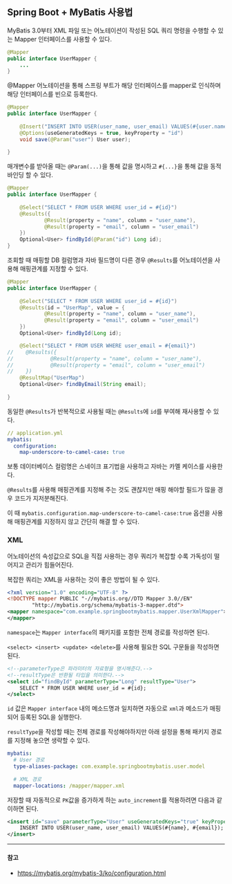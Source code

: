 ## Spring Boot + MyBatis 사용법

MyBatis 3.0부터 XML 파일 또는 어노테이션이 작성된 SQL 쿼리 명령을 수행할 수 있는 Mapper 인터페이스를 사용할 수 있다.

```java
@Mapper
public interface UserMapper {
    ...
}
```

@Mapper 어노테이션을 통해 스프링 부트가 해당 인터페이스를 mapper로 인식하며 해당 인터페이스를 빈으로 등록한다.

```java
@Mapper
public interface UserMapper {
    
    @Insert("INSERT INTO USER(user_name, user_email) VALUES(#{user.name}, #{user.email})")
    @Options(useGeneratedKeys = true, keyProperty = "id")
    void save(@Param("user") User user);
    
}
```

매개변수를 받아올 때는 `@Param(...)`을 통해 값을 명시하고 `#{...}`을 통해 값을 동적 바인딩 할 수 있다.

```java
@Mapper
public interface UserMapper {
    
    @Select("SELECT * FROM USER WHERE user_id = #{id}")
    @Results({
            @Result(property = "name", column = "user_name"),
            @Result(property = "email", column = "user_email")
    })
    Optional<User> findById(@Param("id") Long id);
}
```

조회할 때 매핑할 DB 컬럼명과 자바 필드명이 다른 경우 `@Results`를 어노테이션을 사용해 매핑관계를 지정할 수 있다.

```java
@Mapper
public interface UserMapper {
    
    @Select("SELECT * FROM USER WHERE user_id = #{id}")
    @Results(id = "UserMap", value = {
            @Result(property = "name", column = "user_name"),
            @Result(property = "email", column = "user_email")
    })
    Optional<User> findById(Long id);

    @Select("SELECT * FROM USER WHERE user_email = #{email}")
//    @Results({
//            @Result(property = "name", column = "user_name"),
//            @Result(property = "email", column = "user_email")
//    })
    @ResultMap("UserMap")
    Optional<User> findByEmail(String email);
    
}
```

동일한 `@Results`가 반복적으로 사용될 때는 `@Results`에 `id`를 부여해 재사용할 수 있다.

```yaml
// application.yml
mybatis:
  configuration:
    map-underscore-to-camel-case: true
```

보통 데이터베이스 컬럼명은 스네이크 표기법을 사용하고 자바는 카멜 케이스를 사용한다.

`@Results`를 사용해 매핑관계를 지정해 주는 것도 괜찮지만 매핑 해야할 필드가 많을 경우 코드가 지저분해진다.

이 때 `mybatis.configuration.map-underscore-to-camel-case:true` 옵션을 사용해 매핑관계를 지정하지 않고 간단히 해결 할 수 있다.


### XML

어노테이션의 속성값으로 SQL을 직접 사용하는 경우 쿼리가 복잡할 수록 가독성이 떨어지고 관리가 힘들어진다.

복잡한 쿼리는 XML을 사용하는 것이 좋은 방법이 될 수 있다.

```xml
<?xml version="1.0" encoding="UTF-8" ?>
<!DOCTYPE mapper PUBLIC "-//mybatis.org//DTD Mapper 3.0//EN" 
        "http://mybatis.org/schema/mybatis-3-mapper.dtd">
<mapper namespace="com.example.springbootmybatis.mapper.UserXmlMapper">
</mapper>
```

`namespace`는 `Mapper interface`의 패키지를 포함한 전체 경로를 작성하면 된다.

`<select> <insert> <update> <delete>`를 사용해 필요한 SQL 구문들을 작성하면 된다.

```xml
<!--parameterType은 파라미터의 자료형을 명시해준다.-->
<!--resultType은 반환될 타입을 의미한다.-->
<select id="findById" parameterType="Long" resultType="User">
    SELECT * FROM USER WHERE user_id = #{id};
</select>
```

`id` 값은 `Mapper interface` 내의 메소드명과 일치하면 자동으로 `xml`과 메소드가 매핑되어 등록된 SQL을 실행한다.
 
`resultType`을 작성할 때는 전체 경로를 작성해야하지만 아래 설정을 통해 패키지 경로를 지정해 놓으면 생략할 수 있다.

```yaml
mybatis:
  # User 경로
  type-aliases-package: com.example.springbootmybatis.user.model
  
  # XML 경로
  mapper-locations: /mapper/mapper.xml
```

저장할 때 자동적으로 `PK`값을 증가하게 하는 `auto_increment`를 적용하려면 다음과 같이하면 된다.

```xml
<insert id="save" parameterType="User" useGeneratedKeys="true" keyProperty="id">
    INSERT INTO USER(user_name, user_email) VALUES(#{name}, #{email});
</insert>
```

---

#### 참고

- <https://mybatis.org/mybatis-3/ko/configuration.html>